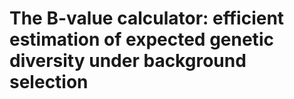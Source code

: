# The B-value calculator: efficient estimation of expected genetic diversity under background selection
